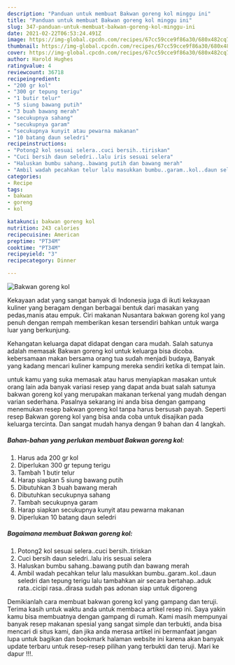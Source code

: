 ```yaml
---
description: "Panduan untuk membuat Bakwan goreng kol minggu ini"
title: "Panduan untuk membuat Bakwan goreng kol minggu ini"
slug: 347-panduan-untuk-membuat-bakwan-goreng-kol-minggu-ini
date: 2021-02-22T06:53:24.491Z
image: https://img-global.cpcdn.com/recipes/67cc59cce9f86a30/680x482cq70/bakwan-goreng-kol-foto-resep-utama.jpg
thumbnail: https://img-global.cpcdn.com/recipes/67cc59cce9f86a30/680x482cq70/bakwan-goreng-kol-foto-resep-utama.jpg
cover: https://img-global.cpcdn.com/recipes/67cc59cce9f86a30/680x482cq70/bakwan-goreng-kol-foto-resep-utama.jpg
author: Harold Hughes
ratingvalue: 4
reviewcount: 36718
recipeingredient:
- "200 gr kol"
- "300 gr tepung terigu"
- "1 butir telur"
- "5 siung bawang putih"
- "3 buah bawang merah"
- "secukupnya sahang"
- "secukupnya garam"
- "secukupnya kunyit atau pewarna makanan"
- "10 batang daun seledri"
recipeinstructions:
- "Potong2 kol sesuai selera..cuci bersih..tiriskan"
- "Cuci bersih daun seledri..lalu iris sesuai selera"
- "Haluskan bumbu sahang..bawang putih dan bawang merah"
- "Ambil wadah pecahkan telur lalu masukkan bumbu..garam..kol..daun seledri dan tepung terigu lalu tambahkan air secara bertahap..aduk rata..cicipi rasa..dirasa sudah pas adonan siap untuk digoreng"
categories:
- Recipe
tags:
- bakwan
- goreng
- kol

katakunci: bakwan goreng kol 
nutrition: 243 calories
recipecuisine: American
preptime: "PT34M"
cooktime: "PT34M"
recipeyield: "3"
recipecategory: Dinner

---
```



![Bakwan goreng kol](https://img-global.cpcdn.com/recipes/67cc59cce9f86a30/680x482cq70/bakwan-goreng-kol-foto-resep-utama.jpg)

Kekayaan adat yang sangat banyak di Indonesia juga di ikuti kekayaan kuliner yang beragam dengan berbagai bentuk dari masakan yang pedas,manis atau empuk. Ciri makanan Nusantara bakwan goreng kol yang penuh dengan rempah memberikan kesan tersendiri bahkan untuk warga luar yang berkunjung.


Kehangatan keluarga dapat didapat dengan cara mudah. Salah satunya adalah memasak Bakwan goreng kol untuk keluarga bisa dicoba. kebersamaan makan bersama orang tua sudah menjadi budaya, Banyak yang kadang mencari kuliner kampung mereka sendiri ketika di tempat lain.



untuk kamu yang suka memasak atau harus menyiapkan masakan untuk orang lain ada banyak variasi resep yang dapat anda buat salah satunya bakwan goreng kol yang merupakan makanan terkenal yang mudah dengan varian sederhana. Pasalnya sekarang ini anda bisa dengan gampang menemukan resep bakwan goreng kol tanpa harus bersusah payah.
Seperti resep Bakwan goreng kol yang bisa anda coba untuk disajikan pada keluarga tercinta. Dan sangat mudah hanya dengan 9 bahan dan 4 langkah.


<!--inarticleads1-->

##### Bahan-bahan yang perlukan membuat Bakwan goreng kol:

1. Harus ada 200 gr kol
1. Diperlukan 300 gr tepung terigu
1. Tambah 1 butir telur
1. Harap siapkan 5 siung bawang putih
1. Dibutuhkan 3 buah bawang merah
1. Dibutuhkan secukupnya sahang
1. Tambah secukupnya garam
1. Harap siapkan secukupnya kunyit atau pewarna makanan
1. Diperlukan 10 batang daun seledri




<!--inarticleads2-->

##### Bagaimana membuat  Bakwan goreng kol:

1. Potong2 kol sesuai selera..cuci bersih..tiriskan
1. Cuci bersih daun seledri..lalu iris sesuai selera
1. Haluskan bumbu sahang..bawang putih dan bawang merah
1. Ambil wadah pecahkan telur lalu masukkan bumbu..garam..kol..daun seledri dan tepung terigu lalu tambahkan air secara bertahap..aduk rata..cicipi rasa..dirasa sudah pas adonan siap untuk digoreng




Demikianlah cara membuat bakwan goreng kol yang gampang dan teruji. Terima kasih untuk waktu anda untuk membaca artikel resep ini. Saya yakin kamu bisa membuatnya dengan gampang di rumah. Kami masih mempunyai banyak resep makanan spesial yang sangat simple dan terbukti, anda bisa mencari di situs kami, dan jika anda merasa artikel ini bermanfaat jangan lupa untuk bagikan dan bookmark halaman website ini karena akan banyak update terbaru untuk resep-resep pilihan yang terbukti dan teruji. Mari ke dapur !!!. 
